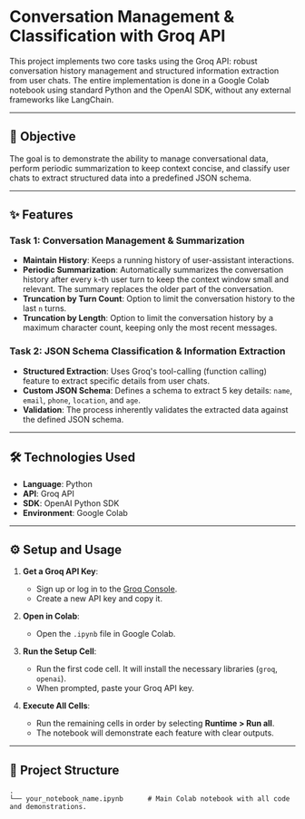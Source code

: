 # Conversation Management & Classification with Groq API

This project implements two core tasks using the Groq API: robust conversation history management and structured information extraction from user chats. The entire implementation is done in a Google Colab notebook using standard Python and the OpenAI SDK, without any external frameworks like LangChain.

---

## 🚀 Objective

The goal is to demonstrate the ability to manage conversational data, perform periodic summarization to keep context concise, and classify user chats to extract structured data into a predefined JSON schema.

---

## ✨ Features

### Task 1: Conversation Management & Summarization
- **Maintain History**: Keeps a running history of user-assistant interactions.
- **Periodic Summarization**: Automatically summarizes the conversation history after every `k`-th user turn to keep the context window small and relevant. The summary replaces the older part of the conversation.
- **Truncation by Turn Count**: Option to limit the conversation history to the last `n` turns.
- **Truncation by Length**: Option to limit the conversation history by a maximum character count, keeping only the most recent messages.

### Task 2: JSON Schema Classification & Information Extraction
- **Structured Extraction**: Uses Groq's tool-calling (function calling) feature to extract specific details from user chats.
- **Custom JSON Schema**: Defines a schema to extract 5 key details: `name`, `email`, `phone`, `location`, and `age`.
- **Validation**: The process inherently validates the extracted data against the defined JSON schema.

---

## 🛠️ Technologies Used

- **Language**: Python
- **API**: Groq API
- **SDK**: OpenAI Python SDK
- **Environment**: Google Colab

---

## ⚙️ Setup and Usage

1.  **Get a Groq API Key**:
    - Sign up or log in to the [Groq Console](https://console.groq.com/keys).
    - Create a new API key and copy it.

2.  **Open in Colab**:
    - Open the `.ipynb` file in Google Colab.

3.  **Run the Setup Cell**:
    - Run the first code cell. It will install the necessary libraries (`groq`, `openai`).
    - When prompted, paste your Groq API key.

4.  **Execute All Cells**:
    - Run the remaining cells in order by selecting **Runtime > Run all**.
    - The notebook will demonstrate each feature with clear outputs.

---

## 📂 Project Structure

```
.
└── your_notebook_name.ipynb      # Main Colab notebook with all code and demonstrations.
```
